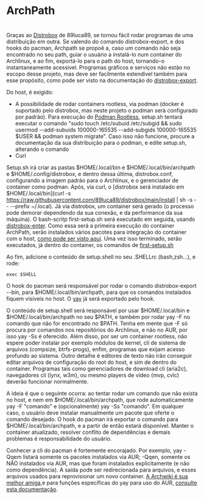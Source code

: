 # ArchPath <h1>

Graças ao [Distrobox](https://github.com/89luca89/distrobox) de 89luca89, se tornou fácil rodar programas de uma distribuição em outra. Se valendo do comando distrobox-export, e dos hooks do pacman, Archpath se propoẽ a, caso um comando não seja encontrado no seu path, guiar o usuário a instalá-lo num container do Archlinux, e ao fim, exportá-lo para o path do host, tornando-o instantaneamente acessível. Programas gráficos e serviços não estão no escopo desse projeto, mas deve ser facilmente estendível também para esse propósito, como pode ser visto na documentação do [distrobox-export](https://github.com/89luca89/distrobox/blob/main/docs/usage/distrobox-export.md).

Do host, é exigido:
* A possibilidade de rodar containers rootless, via podman (docker é suportado pelo distrobox, mas neste projeto o podman será configurado por padrão). Para execução do [Podman Rootless](https://github.com/containers/podman/blob/main/docs/tutorials/rootless_tutorial.md#enable-user-namespaces-on-rhel7-machines), setup.sh tentará executar o comando "sudo touch /etc/subuid /etc/subgid && sudo usermod --add-subuids 100000-165535 --add-subgids 100000-165535 $USER && podman system migrate". Caso isso não funcione, procure a documentação da sua distribuição para o podman, e edite setup.sh, alterando o comando
* Curl

Setup.sh irá criar as pastas $HOME/.local/bin e $HOME/.local/bin/archpath e $HOME/.config/distrobox, e dentro dessa última, distrobox.conf, configurando a imagem padrão para o Archlinux, e o gerenciador de container como podman. Após, via curl, o [distrobox será instalado em $HOME/.local/bin](curl -s https://raw.githubusercontent.com/89luca89/distrobox/main/install | sh -s -- --prefix ~/.local). Já via distrobox, um container será gerado (o processo pode demorar dependendo da sua conexão, e da performance da sua máquina). O bash-scritp first-setup.sh será executado em seguida, usando [distrobox-enter](https://github.com/89luca89/distrobox/blob/main/docs/usage/distrobox-enter.md). Como essa será a primeira execução do container ArchPath, serão instalados vários pacotes para integração do container com o host, [como pode ser visto aqui](https://github.com/89luca89/distrobox/blob/main/distrobox-init). Uma vez isso terminado, serão executados, já dentro do container, os comandos de [first-setup.sh](https://github.com/vmath3us/archpath/blob/main/first-setup.sh)

Ao fim, adicione o conteúdo de setup.shell no seu .SHELLrc (bash,zsh...), e rode:

    exec $SHELL

O hook do pacman será responsável por rodar o comando distrobox-export --bin, para $HOME/.local/bin/archpath, para que os comandos instalados fiquem visíveis no host. O [yay](https://aur.archlinux.org/packages/yay-bin) já será exportado pelo hook.

O conteúdo de setup.shell será responsável por usar $HOME/.local/bin e $HOME/.local/bin/archpath no seu $PATH, e também por rodar yay -F no comando que não for encontrado no $PATH. Tenha em mente que -F só procura por comandos nos repositórios do Archlinux, e não no AUR, por isso yay -Ss é oferecido. Além disso, por ser um container rootless, não espere poder instalar por exemplo módulos de kernel, cli de sistema de arquivos (compsize, btrfs-progs), enfim, programas que exijam acesso profundo ao sistema. Outro detalhe é editores de texto não irão conseguir editar arquivos de configuração do root do host, e sim de dentro do container. Programas tais como gerenciadores de download cli (aria2c), navegadores cli (lynx, w3m), ou mesmo players de vídeo (mvp, cvlc) deverão funcionar normalmente.

A ideia é que o seguinte ocorra: ao tentar rodar um comando que não exista no host, e nem em $HOME/.local/bin/archpath, que rode automaticamente yay -F "comando" e (opcionalmente) yay -Ss "comando". Em qualquer caso, o usuário deve instalar manualmente um pacote que oferte o comando desejado. O hook do pacman irá exportar o comando para $HOME/.local/bin/archpath, e a partir de então estará disponível. Manter o container atualizado, resolver conflito de dependências e demais problemas é responsabilidade do usuário.

Conhecer a cli do pacman é fortemente encorajado. Por exemplo, yay -Qqem listará somente os pacotes instalados via AUR; -Qqen, somente os NÃO instalados via AUR, mas que foram instalados explicitamente (e não como dependência). A saída pode ser redirecionada para arquivos, e esses arquivos usados para reprovisionar um novo container. [A Archwiki é sua melhor amiga](https://wiki.archlinux.org/title/pacman),e para funções específicas do yay para uso do AUR, [consulte esta documentação](https://github.com/Jguer/yay#examples-of-custom-operations).
